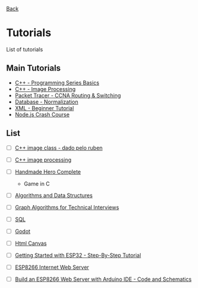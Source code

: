 [Back](../README.md)
# Tutorials

List of tutorials

## Main Tutorials

- [C++ - Programming Series Basics](https://www.youtube.com/playlist?list=PLl8_2-52cOALqtZDQdhLGshZcp0F4UIbu)  
- [C++ - Image Processing](https://www.youtube.com/playlist?list=PLG5M8QIx5lkzdGkdYQeeCK__As6sI2tOY)
- [Packet Tracer - CCNA Routing & Switching](https://www.youtube.com/playlist?list=PLxbwE86jKRgMQ4HTuaJ7yQgA2BoNwY9ct)
- [Database - Normalization](https://www.youtube.com/watch?v=GFQaEYEc8_8)
- [XML - Beginner Tutorial](https://www.youtube.com/playlist?list=PLhW3qG5bs-L9DloLUPwC3GdFimY5Ce_gS)
- [Node.js Crash Course](https://www.youtube.com/playlist?list=PL4cUxeGkcC9jsz4LDYc6kv3ymONOKxwBU)

## List

- [ ] [C++ image class - dado pelo ruben](https://www.inf.pucrs.br/~pinho/CG-PPGCC/PraticaOpenGLImagens/ImageClass.html)
- [ ] [C++ image processing](https://www.youtube.com/watch?v=HGHbcRscFsg)  
- [ ] [Handmade Hero Complete](https://www.youtube.com/playlist?list=PLnuhp3Xd9PYTt6svyQPyRO_AAuMWGxPzU)  
  - Game in C
- [ ] [Algorithms and Data Structures](https://www.youtube.com/watch?v=8hly31xKli0&list=WL&index=82&t=10558s)
- [ ] [Graph Algorithms for Technical Interviews](https://www.youtube.com/watch?v=tWVWeAqZ0WU&list=WL&index=2&t=1s)
- [ ] [SQL](https://www.youtube.com/watch?v=xiUTqnI6xk8&list=WL&index=8)
- [ ] [Godot](https://www.youtube.com/playlist?list=PLhqJJNjsQ7KEcm-iYJ2a8UCRN62bTneKa)
- [ ] [Html Canvas](https://www.youtube.com/watch?v=vAJEHf92tV0&list=WL&index=17)
- [ ] [Getting Started with ESP32 - Step-By-Step Tutorial](https://www.youtube.com/watch?v=tc3Qnf79Ny8&list=PL5tsI-MFTq5_1DQSiZUytLH11K-xPvTi5&index=5)
- [ ] [ESP8266 Internet Web Server](https://youtu.be/80TUUJGCmpo)
- [ ] [Build an ESP8266 Web Server with Arduino IDE - Code and Schematics](https://www.youtube.com/watch?v=dWM4p_KaTHY&list=WL&index=2&t=140s)


